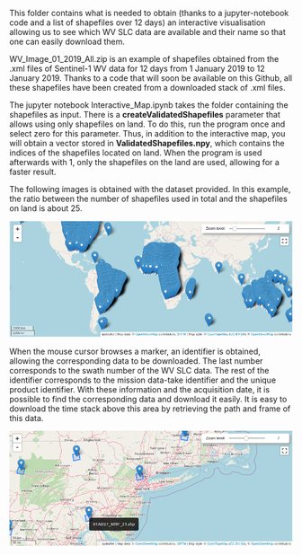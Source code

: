 This folder contains what is needed to obtain (thanks to a jupyter-notebook code and a list of shapefiles over 12 days) an interactive visualisation allowing us to see which WV SLC data are available and their name so that one can easily download them.

WV_Image_01_2019_All.zip is an example of shapefiles obtained from the .xml files of Sentinel-1 WV data for 12 days from 1 January 2019 to 12 January 2019. Thanks to a code that will soon be available on this Github, all these shapefiles have been created from a downloaded stack of .xml files.

The jupyter notebook Interactive_Map.ipynb takes the folder containing the shapefiles as input. There is a **createValidatedShapefiles** parameter that allows using only shapefiles on land. To do this, run the program once and select zero for this parameter. Thus, in addition to the interactive map, you will obtain a vector stored in **ValidatedShapefiles.npy**, which contains the indices of the shapefiles located on land. When the program is used afterwards with 1, only the shapefiles on the land are used, allowing for a faster result.

The following images is obtained with the dataset provided. In this example, the ratio between the number of shapefiles used in total and the shapefiles on land is about 25.

<p align="center">
  <img src="https://github.com/NathanPaillou/Sentinel_1_WV_SLC/blob/main/Interactive_Shapefile_Project/InteractiveMapFullLand.png" />
</p>

When the mouse cursor browses a marker, an identifier is obtained, allowing the corresponding data to be downloaded. The last number corresponds to the swath number of the WV SLC data. The rest of the identifier corresponds to the mission data-take identifier and the unique product identifier. With these information and the acquisition date, it is possible to find the corresponding data and download it easily. It is easy to download the time stack above this area by retrieving the path and frame of this data.

<p align="center">
  <img src="https://github.com/NathanPaillou/Sentinel_1_WV_SLC/blob/main/Interactive_Shapefile_Project/InteractiveMapHovering.png" />
</p>
